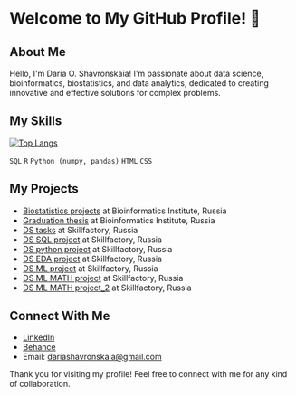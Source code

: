 # Welcome to My GitHub Profile! 👋

## About Me

Hello, I'm Daria O. Shavronskaia! I'm passionate about data science, bioinformatics, biostatistics, and data analytics, dedicated to creating innovative and effective solutions for complex problems.

## My Skills

[![Top Langs](https://github-readme-stats.vercel.app/api/top-langs/?username=shavronya&layout=compact)](https://github.com/anuraghazra/github-readme-stats)

`SQL`
`R`
`Python (numpy, pandas)` 
`HTML`
`CSS`

## My Projects

- [Biostatistics projects](https://github.com/shavronya/biostat2022) at Bioinformatics Institute, Russia
- [Graduation thesis](https://github.com/flajole/TCGA_SKCM) at Bioinformatics Institute, Russia
- [DS tasks](https://github.com/shavronya/DS_tasks) at Skillfactory, Russia
- [DS SQL project](https://github.com/shavronya/DS_project_SQL) at Skillfactory, Russia
- [DS python project](https://github.com/shavronya/DS_project_python) at Skillfactory, Russia
- [DS EDA project](https://github.com/shavronya/DS_project_EDA) at Skillfactory, Russia
- [DS ML project](https://github.com/shavronya/DS_project_ML) at Skillfactory, Russia
- [DS ML MATH project](https://github.com/shavronya/DS_project_ML_MATH) at Skillfactory, Russia
- [DS ML MATH project_2](https://github.com/shavronya/DS_project_ML_MATH_2) at Skillfactory, Russia

## Connect With Me

- [LinkedIn](https://www.linkedin.com/in/daria-shavronskaia-2aa880255/)
- [Behance](https://www.behance.net/76cd22f9/projects)
- Email: dariashavronskaia@gmail.com

Thank you for visiting my profile! Feel free to connect with me for any kind of collaboration.

